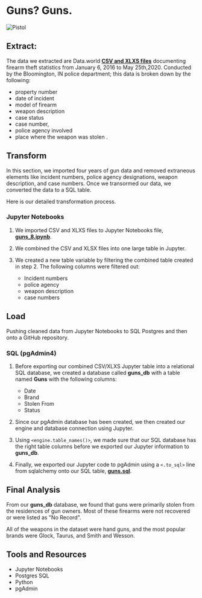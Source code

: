 # Guns? Guns.
![Pistol](https://upload.wikimedia.org/wikipedia/commons/4/4f/SIG_Pro_by_Augustas_Didzgalvis.jpg)

## Extract: 
The data we extracted are Data.world [**CSV and XLXS files**](https://data.world/city-of-bloomington/ff8cb100-017d-44ef-a05a-37a19ec44611
) documenting firearm theft statistics from January 6, 2016 to May 25th,2020. Conducted by the Bloomington, IN police department; this data is broken down by the following:
* property number 
* date of incident 
* model of firearm
* weapon description 
* case status
* case number,
* police agency involved
* place where the weapon was stolen . 


## Transform
 In this section, we imported four years of gun data and removed extraneous elements like incident numbers, police agency designations, weapon description, and case numbers. Once we transormed our data, we converted the data to a SQL table.
 
 Here is our detailed transformation process. 

### Jupyter Notebooks
1. We imported CSV and XLXS files to Jupyter Notebooks file, [**guns_8.ipynb**](https://github.com/AllCAPs788/ETL_group_7/blob/master/guns_7.ipynb).
2. We combined the CSV and XLSX files into one large table in Jupyter. 
    
3. We created a new table variable by filtering the combined table created in step 2. The following columns were filtered out: 
    * Incident numbers
    * police agency
    * weapon description
    * case numbers


## Load 
Pushing cleaned data from Jupyter Notebooks to SQL Postgres and then onto a GitHub repository.

### SQL (pgAdmin4)
1. Before exporting our combined CSV/XLXS Jupyter table into a relational SQL database, we created a database called **guns_db** with a table named **Guns** with the following columns:

    * Date
    * Brand
    * Stolen From
    * Status

2. Since our pgAdmin database has been created, we then created our engine and database connection using Jupyter. 
3. Using `<engine.table_names()>`, we made sure that our SQL database has the right table columns before we exported our Jupyter information to **guns_db**.
4. Finally, we exported our Jupyter code to pgAdmin using a `<.to_sql>` line from sqlalchemy onto our SQL table, [**guns.sql**](https://github.com/AllCAPs788/ETL_group_7/blob/master/guns.sql).

## Final Analysis

From our **guns_db** database, we found that guns were primarily stolen from the residences of gun owners. Most of these firearms were not recovered or were listed as "No Record". 

All of the weapons in the dataset were hand guns, and the most popular brands were Glock, Taurus, and Smith and Wesson.

## Tools and Resources

* Jupyter Notebooks
* Postgres SQL
* Python
* pgAdmin

        
  










